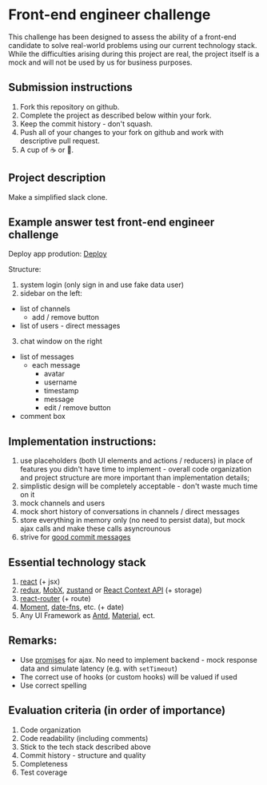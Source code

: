 Front-end engineer challenge
============================
This challenge has been designed to assess the ability of a front-end candidate to solve
real-world problems using our current technology stack. While the difficulties
arising during this project are real, the project itself is a mock and will not
be used by us for business purposes.

## Submission instructions
1. Fork this repository on github.
2. Complete the project as described below within your fork.
3. Keep the commit history - don't squash.
4. Push all of your changes to your fork on github and work with descriptive pull request.
5. A cup of ☕ or 🍵.

## Project description
Make a simplified slack clone.

## Example answer test front-end engineer challenge
Deploy app prodution: [Deploy](https://slackclone-0b37.onrender.com)

Structure:
1. system login (only sign in and use fake data user)
2. sidebar on the left:
  + list of channels
    + add / remove button
  + list of users - direct messages
3. chat window on the right
  + list of messages
    + each message
      + avatar
      + username
      + timestamp
      + message
      + edit / remove button
  + comment box

## Implementation instructions:
1. use placeholders (both UI elements and actions / reducers) in place of features you didn't have time to implement - overall code organization and project structure are more important than implementation details;
2. simplistic design will be completely acceptable - don't waste much time on it
3. mock channels and users
4. mock short history of conversations in channels / direct messages
5. store everything in memory only (no need to persist data), but mock ajax calls and make these calls asyncrounous
6. strive for [good commit messages](https://github.com/erlang/otp/wiki/writing-good-commit-messages)

## Essential technology stack
1. [react](https://facebook.github.io/react) (+ jsx)
2. [redux](http://redux.js.org), [MobX](https://mobx.js.org), [zustand](https://github.com/pmndrs/zustand) or [React Context API](https://es.reactjs.org/docs/context.html) (+ storage)
3. [react-router](https://github.com/reactjs/react-router) (+ route)
4. [Moment](https://momentjs.com/docs/), [date-fns](https://date-fns.org/), etc. (+ date)
5. Any UI Framework as [Antd](https://ant.design/docs/react/introduce), [Material](https://mui.com/material-ui/getting-started/installation/), ect.

## Remarks:
+ Use [promises](https://developer.mozilla.org/en-US/docs/Web/JavaScript/Reference/Global_Objects/Promise) for ajax. No need to implement backend - mock response data and simulate latency (e.g. with `setTimeout`)
+ The correct use of hooks (or custom hooks) will be valued if used
+ Use correct spelling

## Evaluation criteria (in order of importance)
1. Code organization
2. Code readability (including comments)
3. Stick to the tech stack described above
4. Commit history - structure and quality
5. Completeness
6. Test coverage
